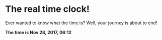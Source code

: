 # The real time clock!

Ever wanted to know what the time is? Well, your journey is about to end!

**The time is Nov 28, 2017, 06:12**